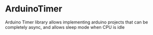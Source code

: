 # ArduinoTimer
 Arduino Timer library allows implementing arduino projects that can be completely async, and allows sleep mode when CPU is idle
